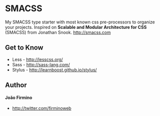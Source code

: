 # SMACSS
My SMACSS type starter with most known css pre-processors to organize your projects. Inspired on **Scalable and Modular Architecture for CSS** (SMACSS) from Jonathan Snook. http://smacss.com

## Get to Know
* Less   - http://lesscss.org/
* Sass   - http://sass-lang.com/
* Stylus - http://learnboost.github.io/stylus/

## Author

#### João Firmino
* http://twitter.com/firminoweb
